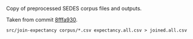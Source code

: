 Copy of preprocessed SEDES corpus files and outputs.

Taken from commit [8fffa930](https://github.com/sasansom/sedes/tree/8fffa930aad32c1449fb2aec779f86a6eb3111f6).

```
src/join-expectancy corpus/*.csv expectancy.all.csv > joined.all.csv
```
